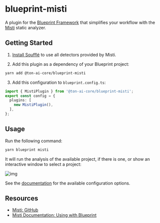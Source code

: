 # blueprint-misti

A plugin for the [Blueprint Framework](https://github.com/ton-org/blueprint/) that simplifies your workflow with the [Misti](https://nowarp.github.io/tools/misti/) static analyzer.

## Getting Started

1. [Install Soufflé](https://souffle-lang.github.io/install) to use all detectors provided by Misti.

2. Add this plugin as a dependency of your Blueprint project:
```bash
yarn add @ton-ai-core/blueprint-misti
```

3. Add this configuration to `blueprint.config.ts`:
```ts
import { MistiPlugin } from '@ton-ai-core/blueprint-misti';
export const config = {
  plugins: [
    new MistiPlugin(),
  ],
};
```

## Usage

Run the following command:
```bash
yarn blueprint misti
```

It will run the analysis of the available project, if there is one, or show an interactive window to select a project:

![img](./img/select-project.png)

See the [documentation](https://nowarp.io/tools/misti/) for the available configuration options.

## Resources
* [Misti: GitHub](https://github.com/nowarp/misti)
* [Misti Documentation: Using with Blueprint](https://nowarp.io/tools/misti/docs/tutorial/blueprint)
